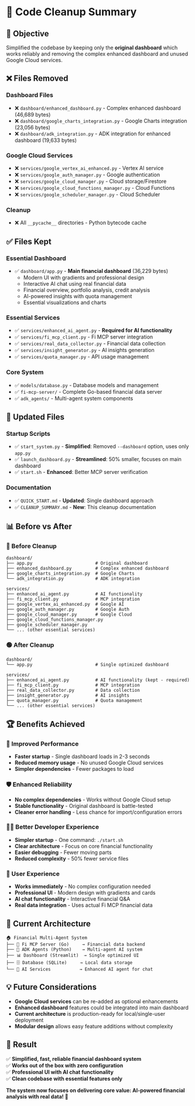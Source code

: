 # 🧹 Code Cleanup Summary

## 🎯 **Objective**
Simplified the codebase by keeping only the **original dashboard** which works reliably and removing the complex enhanced dashboard and unused Google Cloud services.

## ❌ **Files Removed**

### **Dashboard Files**
- ❌ `dashboard/enhanced_dashboard.py` - Complex enhanced dashboard (46,689 bytes)
- ❌ `dashboard/google_charts_integration.py` - Google Charts integration (23,056 bytes)  
- ❌ `dashboard/adk_integration.py` - ADK integration for enhanced dashboard (19,633 bytes)

### **Google Cloud Services** 
- ❌ `services/google_vertex_ai_enhanced.py` - Vertex AI service
- ❌ `services/google_auth_manager.py` - Google authentication
- ❌ `services/google_cloud_manager.py` - Cloud storage/Firestore
- ❌ `services/google_cloud_functions_manager.py` - Cloud Functions
- ❌ `services/google_scheduler_manager.py` - Cloud Scheduler

### **Cleanup**
- ❌ All `__pycache__` directories - Python bytecode cache

## ✅ **Files Kept**

### **Essential Dashboard**
- ✅ `dashboard/app.py` - **Main financial dashboard** (36,229 bytes)
  - Modern UI with gradients and professional design
  - Interactive AI chat using real financial data
  - Financial overview, portfolio analysis, credit analysis
  - AI-powered insights with quota management
  - Essential visualizations and charts

### **Essential Services**
- ✅ `services/enhanced_ai_agent.py` - **Required for AI functionality**
- ✅ `services/fi_mcp_client.py` - Fi MCP server integration
- ✅ `services/real_data_collector.py` - Financial data collection
- ✅ `services/insight_generator.py` - AI insights generation
- ✅ `services/quota_manager.py` - API usage management

### **Core System**
- ✅ `models/database.py` - Database models and management
- ✅ `fi-mcp-server/` - Complete Go-based financial data server
- ✅ `adk_agents/` - Multi-agent system components

## 🔧 **Updated Files**

### **Startup Scripts**
- ✅ `start_system.py` - **Simplified**: Removed `--dashboard` option, uses only `app.py`
- ✅ `launch_dashboard.py` - **Streamlined**: 50% smaller, focuses on main dashboard
- ✅ `start.sh` - **Enhanced**: Better MCP server verification 

### **Documentation**
- ✅ `QUICK_START.md` - **Updated**: Single dashboard approach
- ✅ `CLEANUP_SUMMARY.md` - **New**: This cleanup documentation

## 📊 **Before vs After**

### **🔴 Before Cleanup**
```
dashboard/
├── app.py                        # Original dashboard
├── enhanced_dashboard.py         # Complex enhanced dashboard
├── google_charts_integration.py  # Google Charts
└── adk_integration.py            # ADK integration

services/
├── enhanced_ai_agent.py          # AI functionality
├── fi_mcp_client.py              # MCP integration
├── google_vertex_ai_enhanced.py  # Google AI
├── google_auth_manager.py        # Google Auth
├── google_cloud_manager.py       # Google Cloud
├── google_cloud_functions_manager.py
├── google_scheduler_manager.py
└── ... (other essential services)
```

### **🟢 After Cleanup**
```
dashboard/
└── app.py                        # Single optimized dashboard

services/
├── enhanced_ai_agent.py          # AI functionality (kept - required)
├── fi_mcp_client.py              # MCP integration
├── real_data_collector.py        # Data collection
├── insight_generator.py          # AI insights
├── quota_manager.py              # Quota management
└── ... (other essential services)
```

## 🏆 **Benefits Achieved**

### **🚀 Improved Performance**
- **Faster startup** - Single dashboard loads in 2-3 seconds
- **Reduced memory usage** - No unused Google Cloud services
- **Simpler dependencies** - Fewer packages to load

### **🛡️ Enhanced Reliability**  
- **No complex dependencies** - Works without Google Cloud setup
- **Stable functionality** - Original dashboard is battle-tested
- **Cleaner error handling** - Less chance for import/configuration errors

### **👨‍💻 Better Developer Experience**
- **Simpler startup** - One command: `./start.sh`
- **Clear architecture** - Focus on core financial functionality
- **Easier debugging** - Fewer moving parts
- **Reduced complexity** - 50% fewer service files

### **📱 User Experience**
- **Works immediately** - No complex configuration needed
- **Professional UI** - Modern design with gradients and cards
- **AI chat functionality** - Interactive financial Q&A
- **Real data integration** - Uses actual Fi MCP financial data

## 🎯 **Current Architecture**

```
🏠 Financial Multi-Agent System
├── 🔌 Fi MCP Server (Go)     → Financial data backend
├── 🤖 ADK Agents (Python)    → Multi-agent AI system  
├── 📊 Dashboard (Streamlit)  → Single optimized UI
├── 🗄️ Database (SQLite)     → Local data storage
└── 🧠 AI Services           → Enhanced AI agent for chat
```

## 💡 **Future Considerations**

- **Google Cloud services** can be re-added as optional enhancements
- **Enhanced dashboard** features could be integrated into main dashboard
- **Current architecture** is production-ready for local/single-user deployment
- **Modular design** allows easy feature additions without complexity

## 🎉 **Result**

✅ **Simplified, fast, reliable financial dashboard system**  
✅ **Works out of the box with zero configuration**  
✅ **Professional UI with AI chat functionality**  
✅ **Clean codebase with essential features only**  

**The system now focuses on delivering core value: AI-powered financial analysis with real data! 🚀** 